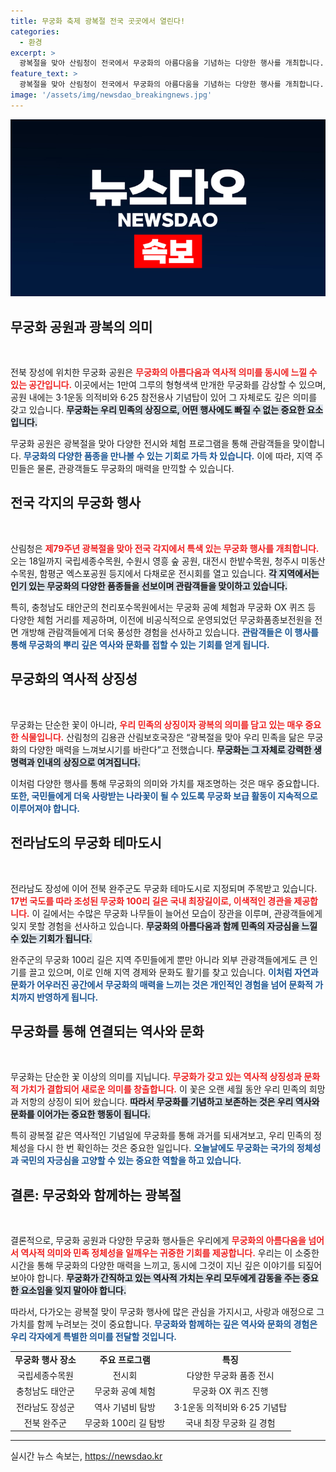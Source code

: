 ```yaml
---
title: 무궁화 축제 광복절 전국 곳곳에서 열린다!
categories:
  - 환경
excerpt: >
  광복절을 맞아 산림청이 전국에서 무궁화의 아름다움을 기념하는 다양한 행사를 개최합니다. 화려한 전시회와 체험 활동을 통해 무궁화의 진정한 매력을 만나보세요!
feature_text: >
  광복절을 맞아 산림청이 전국에서 무궁화의 아름다움을 기념하는 다양한 행사를 개최합니다. 화려한 전시회와 체험 활동을 통해 무궁화의 진정한 매력을 만나보세요!
image: '/assets/img/newsdao_breakingnews.jpg'
---
```


<p><img src="/assets/img/newsdao_breakingnews.jpg" alt="koreaapp 속보" /></p>

<h2 data-ke-size="size26">무궁화 공원과 광복의 의미</h2>

<p data-ke-size="size16">&nbsp;</p> 

<p>전북 장성에 위치한 무궁화 공원은 <b><span style="color: #ee2323;">무궁화의 아름다움과 역사적 의미를 동시에 느낄 수 있는 공간입니다.</span></b> 이곳에서는 1만여 그루의 형형색색 만개한 무궁화를 감상할 수 있으며, 공원 내에는 3·1운동 의적비와 6·25 참전용사 기념탑이 있어 그 자체로도 깊은 의미를 갖고 있습니다. <b><span style="background-color: #21538527;">무궁화는 우리 민족의 상징으로, 어떤 행사에도 빠질 수 없는 중요한 요소입니다.</span></b> </p>

<p>무궁화 공원은 광복절을 맞아 다양한 전시와 체험 프로그램을 통해 관람객들을 맞이합니다. <b><span style="color: #1a5490;">무궁화의 다양한 품종을 만나볼 수 있는 기회로 가득 차 있습니다.</span></b> 이에 따라, 지역 주민들은 물론, 관광객들도 무궁화의 매력을 만끽할 수 있습니다.</p>

<h2 data-ke-size="size26">전국 각지의 무궁화 행사</h2>

<p data-ke-size="size16">&nbsp;</p>

<p>산림청은 <b><span style="color: #ee2323;">제79주년 광복절을 맞아 전국 각지에서 특색 있는 무궁화 행사를 개최합니다.</span></b> 오는 18일까지 국립세종수목원, 수원시 영흥 숲 공원, 대전시 한밭수목원, 청주시 미동산수목원, 함평군 엑스포공원 등지에서 다채로운 전시회를 열고 있습니다. <b><span style="background-color: #21538527;">각 지역에서는 인기 있는 무궁화의 다양한 품종들을 선보이며 관람객들을 맞이하고 있습니다.</span></b> </p>

<p>특히, 충청남도 태안군의 천리포수목원에서는 무궁화 공예 체험과 무궁화 OX 퀴즈 등 다양한 체험 거리를 제공하며, 이전에 비공식적으로 운영되었던 무궁화품종보전원을 전면 개방해 관람객들에게 더욱 풍성한 경험을 선사하고 있습니다. <b><span style="color: #1a5490;">관람객들은 이 행사를 통해 무궁화의 뿌리 깊은 역사와 문화를 접할 수 있는 기회를 얻게 됩니다.</span></b></p>

<h2 data-ke-size="size26">무궁화의 역사적 상징성</h2>

<p data-ke-size="size16">&nbsp;</p>

<p>무궁화는 단순한 꽃이 아니라, <b><span style="color: #ee2323;">우리 민족의 상징이자 광복의 의미를 담고 있는 매우 중요한 식물입니다.</span></b> 산림청의 김용관 산림보호국장은 “광복절을 맞아 우리 민족을 닮은 무궁화의 다양한 매력을 느껴보시기를 바란다”고 전했습니다. <b><span style="background-color: #21538527;">무궁화는 그 자체로 강력한 생명력과 인내의 상징으로 여겨집니다.</span></b></p>

<p>이처럼 다양한 행사를 통해 무궁화의 의미와 가치를 재조명하는 것은 매우 중요합니다. <b><span style="color: #1a5490;">또한, 국민들에게 더욱 사랑받는 나라꽃이 될 수 있도록 무궁화 보급 활동이 지속적으로 이루어져야 합니다.</span></b> </p>

<h2 data-ke-size="size26">전라남도의 무궁화 테마도시</h2>

<p data-ke-size="size16">&nbsp;</p>

<p>전라남도 장성에 이어 전북 완주군도 무궁화 테마도시로 지정되며 주목받고 있습니다. <b><span style="color: #ee2323;">17번 국도를 따라 조성된 무궁화 100리 길은 국내 최장길이로, 이색적인 경관을 제공합니다.</span></b> 이 길에서는 수많은 무궁화 나무들이 늘어선 모습이 장관을 이루며, 관광객들에게 잊지 못할 경험을 선사하고 있습니다. <b><span style="background-color: #21538527;">무궁화의 아름다움과 함께 민족의 자긍심을 느낄 수 있는 기회가 됩니다.</span></b> </p>

<p>완주군의 무궁화 100리 길은 지역 주민들에게 뿐만 아니라 외부 관광객들에게도 큰 인기를 끌고 있으며, 이로 인해 지역 경제와 문화도 활기를 찾고 있습니다. <b><span style="color: #1a5490;">이처럼 자연과 문화가 어우러진 공간에서 무궁화의 매력을 느끼는 것은 개인적인 경험을 넘어 문화적 가치까지 반영하게 됩니다.</span></b></p>

<h2 data-ke-size="size26">무궁화를 통해 연결되는 역사와 문화</h2>

<p data-ke-size="size16">&nbsp;</p>

<p>무궁화는 단순한 꽃 이상의 의미를 지닙니다. <b><span style="color: #ee2323;">무궁화가 갖고 있는 역사적 상징성과 문화적 가치가 결합되어 새로운 의미를 창출합니다.</span></b> 이 꽃은 오랜 세월 동안 우리 민족의 희망과 저항의 상징이 되어 왔습니다. <b><span style="background-color: #21538527;">따라서 무궁화를 기념하고 보존하는 것은 우리 역사와 문화를 이어가는 중요한 행동이 됩니다.</span></b> </p>

<p>특히 광복절 같은 역사적인 기념일에 무궁화를 통해 과거를 되새겨보고, 우리 민족의 정체성을 다시 한 번 확인하는 것은 중요한 일입니다. <b><span style="color: #1a5490;">오늘날에도 무궁화는 국가의 정체성과 국민의 자긍심을 고양할 수 있는 중요한 역할을 하고 있습니다.</span></b></p>

<h2 data-ke-size="size26">결론: 무궁화와 함께하는 광복절</h2>

<p data-ke-size="size16">&nbsp;</p>

<p>결론적으로, 무궁화 공원과 다양한 무궁화 행사들은 우리에게 <b><span style="color: #ee2323;">무궁화의 아름다움을 넘어서 역사적 의미와 민족 정체성을 일깨우는 귀중한 기회를 제공합니다.</span></b> 우리는 이 소중한 시간을 통해 무궁화의 다양한 매력을 느끼고, 동시에 그것이 지닌 깊은 이야기를 되짚어보아야 합니다. <b><span style="background-color: #21538527;">무궁화가 간직하고 있는 역사적 가치는 우리 모두에게 감동을 주는 중요한 요소임을 잊지 말아야 합니다.</span></b> </p>

<p>따라서, 다가오는 광복절 맞이 무궁화 행사에 많은 관심을 가지시고, 사랑과 애정으로 그 가치를 함께 누려보는 것이 중요합니다. <b><span style="color: #1a5490;">무궁화와 함께하는 깊은 역사와 문화의 경험은 우리 각자에게 특별한 의미를 전달할 것입니다.</span></b> </p>

<table>
<tr>
<td style="text-align: center; height: 17px;"><b>무궁화 행사 장소</b></td>
<td style="text-align: center; height: 17px;"><b>주요 프로그램</b></td>
<td style="text-align: center; height: 17px;"><b>특징</b></td>
</tr>
<tr>
<td style="text-align: center; height: 17px;">국립세종수목원</td>
<td style="text-align: center; height: 17px;">전시회</td>
<td style="text-align: center; height: 17px;">다양한 무궁화 품종 전시</td>
</tr>
<tr>
<td style="text-align: center; height: 17px;">충청남도 태안군</td>
<td style="text-align: center; height: 17px;">무궁화 공예 체험</td>
<td style="text-align: center; height: 17px;">무궁화 OX 퀴즈 진행</td>
</tr>
<tr>
<td style="text-align: center; height: 17px;">전라남도 장성군</td>
<td style="text-align: center; height: 17px;">역사 기념비 탐방</td>
<td style="text-align: center; height: 17px;">3·1운동 의적비와 6·25 기념탑</td>
</tr>
<tr>
<td style="text-align: center; height: 17px;">전북 완주군</td>
<td style="text-align: center; height: 17px;">무궁화 100리 길 탐방</td>
<td style="text-align: center; height: 17px;">국내 최장 무궁화 길 경험</td>
</tr>
</table>

<hr />
실시간 뉴스 속보는, <a href="https://newsdao.kr" rel="dofollow">https://newsdao.kr</a>


